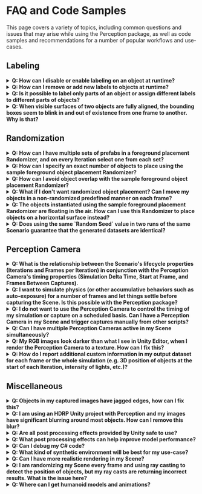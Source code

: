 # FAQ and Code Samples

This page covers a variety of topics, including common questions and issues that may arise while using the Perception package, as well as code samples and recommendations for a number of popular workflows and use-cases.

## <a name="labeling">Labeling</a> 


<details>
  <summary><strong>Q: How can I disable or enable labeling on an object at runtime?</strong></summary>


 You can turn labeling on and off on a GameObject by switching the enabled state of its `Labeling` component. For example:

  ```C#
  gameObject.GetComponent<Labeling>().enabled = false;  
  ```
 
---


</details>

<details>
  <summary><strong>Q: How can I remove or add new labels to objects at runtime?</strong></summary>

This can be achieved through modifying the `labels` list of the `Labeling` component. The key is to call `RefreshLabeling` on the component after making any changes to the labels. Example:

```C#
var labeling = gameObject.GetComponent<Labeling>();
labeling.labels.Clear();
labeling.labels.Add("new-label");
labeling.RefreshLabeling();
```
Keep in mind that any new label added with this method should already be present in the `LabelConfig` attached to the `Labeler` that is supposed to label this object.

---
</details>

<details>
  <summary><strong>Q: Is it possible to label only parts of an object or assign different labels to different parts of objects?</strong></summary>

  Labeling works on the GameObject level, so to achieve the scenarios described here, you will need to break down your main object into multiple GameObjects parented to the same root object, and add `Labeling` components to each of the inner objects, as shown below.

<p align="center">
<img src="images/inner_objects.png" width="800"/>
</p>
  
  Alternatively, in cases where parts of the surface of the object need to be labeled (e.g. decals on objects), you can add labeled invisible surfaces on top of these sections. These invisible surfaces need to have a fully transparent material. To create an invisible material:

  * Create a new material (***Assets -> Create -> Material***) and name it `TransparentMaterial`
  * Set the `Surface Type` for the material to `Transparent`, and set the alpha channel of the `Base Map` color to 0.
    * For HDRP: In addition to the above, disable `Preserve specular lighting` 
   
  An example labeled output for an object with separate labels on inner objects is shown below:

<p align="center">
<img src="images/inner_labels.gif" width="600"/>
</p> 

---
</details>

<details>
  <summary><strong>Q: When visible surfaces of two objects are fully aligned, the bounding boxes seem to blink in and out of existence from one frame to another. Why is that?</strong></summary>

This is due to a common graphics problem called *z-fighting*. This occurs when the shader can't decide which of the two surfaces to draw on top of the other, since they both have the exact same distance from the camera. To fix this, simply move one of the objects slightly so that the two problematic surfaces do not fully align.

---
</details>


## <a name="randomization">Randomization</a>

<details>
  <summary><strong>Q: How can I have multiple sets of prefabs in a foreground placement Randomizer, and on every Iteration select one from each set?</strong>
  </summary>

  This question is an example of more complex functionality that can be achieved by applying slight modifications to the provided sample Randomizers, or by creating completely custom ones using the powerful Parameters provided in the package. 

  Here, we have a variety of options toward achieving the described outcome. One simple method could be to add several more `GameObjectParameter` fields inside of the provided sample `ForegroundObjectPlacementRandomizer`. Each of these Parameters could hold one of our object lists. Then, on each iteration, we would fetch one prefab from each of the lists using the `Sample()` function of each Parameter. 
  
  The above solution can work but it is not modular enough, with the lists of prefabs not being reusable in other Randomizers.

  A better approach can be to define each prefab list separately as a scriptable object asset, and then just reference those scriptable objects inside of our foreground Randomizer. To do this, we first define a `PrefabCluster` class to hold a list of prefabs.

  ```C#
  using UnityEngine;
  using UnityEngine.Perception.Randomization.Parameters;

  [CreateAssetMenu(fileName="NewPrefabCluster", menuName="Test/PrefabCluster")]
  public class PrefabCluster : ScriptableObject
  {
      public GameObjectParameter clusterPrefabs;
  }
  ```

  We can now create a cluster asset using the ***Assets -> Create -> Test -> PrefabCluster** menu option and populate its list of prefabs. Each cluster contains one `GameObjectParameter`, which will hold the list of prefabs and provide us with a `Sample()` function.

  To be able to edit these clusters with the same editor UI available for Randomizers, you will also need to add an empty custom editor for the `PrefabCluster` class that extends our bespoke `ParameterUIElementsEditor` class:

  ```C#
  using UnityEditor;
  using UnityEditor.Perception.Randomization;

  [CustomEditor(typeof(PrefabCluster))]
  public class PrefabClusterEditor : ParameterUIElementsEditor { }
  ```

  Note that any editor scripts must be placed inside a folder named "Editor" within your project. "Editor" is a special folder name in Unity that prevents editor code from compiling into a player during the build process. For example, the file path for the `PrefabClusterEditor` script above could be ".../Assets/Scripts/Editor/PrefabClusterEditor".

  The ***Inspector*** view of a prefab cluster asset looks like below:

  <p align="center">
<img src="images/prefab_cluster.png" width="400"/>
</p>  

  Now all that is left is to use our prefab clusters inside a Randomizer. here is some sample code:

  ```C#
  using System;
using UnityEngine;

[Serializable]
[UnityEngine.Perception.Randomization.Randomizers.AddRandomizerMenu("My Randomizers/Cluster Randomizer")]
public class ClusterRandomizer : UnityEngine.Perception.Randomization.Randomizers.Randomizer
{
    public PrefabCluster[] clusters;
    protected override void OnIterationStart()
    {
        //select a random prefab from each cluster
        foreach (var cluster in clusters)
        {
            var prefab = cluster.clusterPrefabs.Sample();
            //do things with this prefab, e.g. create instances of it, etc. 
        }
    }
}
  ```
This Randomizer takes a list of `PrefabCluster` assets, then, on each Iteration, it goes through all the provided clusters and samples one prefab from each. The ***Inspector*** view for this Randomizer looks like this:

<p align="center">
<img src="images/cluster_randomizer.png" width="400"/>
</p>  

---
</details>

<details>
  <summary><strong>Q: How can I specify an exact number of objects to place using the sample foreground object placement Randomizer?</strong> </summary>

The provided `ForegroundObjectPlacementRandomizer` uses Poisson Disk sampling to find randomly positioned points in the space denoted by the provided `Width` and `Height` values. The distance between the sampled points will be at equal to `Separation Distance`. The number of sampled points will be the maximum number of points in the given area that match these criteria.

Thus, to limit the number of spawned objects, you can simply introduce a hard limit in the `for` loop that iterates over the Poisson Disk samples, to break out of the loop if the limit is reached. For example:

```C#
protected override void OnIterationStart()
{
    var seed = SamplerState.NextRandomState();
    
    //retrieve points using Poisson Disk sampling
    var placementSamples = PoissonDiskSampling.GenerateSamples(
        placementArea.x, placementArea.y, separationDistance, seed);

    var offset = new Vector3(placementArea.x, placementArea.y, 0f) * -0.5f;

    var limit = 50;
    //maximum number of objects to place

    var instantiatedCount = 0;
    //iterate over all points
    foreach (var sample in placementSamples)
    {
        if (instantiatedCount == limit)
            break;

        instantiatedCount ++;        

        var instance = m_GameObjectOneWayCache.GetOrInstantiate(prefabs.Sample());
        instance.transform.position = new Vector3(sample.x, sample.y, depth) + offset;
    }
    placementSamples.Dispose();
}
```

This will guarantee an upper limit of 50 on the number of objects. To have exactly 50 objects, we need to make sure the `Separation Distance` is small enough for the given area, so that there is always at least 50 point samples found. Experiment with different values for the distance until you find one that produces the minimum number of points required.

---
</details>

<details>
  <summary><strong>Q: How can I avoid object overlap with the sample foreground object placement Randomizer?</strong></summary>

  There are a number of ways for procedurally placing objects while avoiding any overlap between them, and most of these methods can be rather complex and need to place objects in a sequence. All the modifications to the objects (like scale, rotation, etc.) would also need to happen before the next object is placed, so that the state of the world is fully known before each placement.

  Here, we are going to introduce a rather simple modification in the sample foreground placement code provided with the package. In each Iteration, a random scale factor is chosen, and then a desirable separation distance is calculated based on this scale factor and the list of given prefabs. We scale the objects here to introduce additional randomization, and the fact that once we have placed the objects we can no longer scale them.
  
  Based on the value given for `Non Overlap Guarantee`, this Randomizer can either reduce the amount of overlap or completely remove overlap. 

  ```C#
  using System;
using System.Collections.Generic;
using System.Linq;
using UnityEngine;
using UnityEngine.Perception.Randomization.Parameters;
using UnityEngine.Perception.Randomization.Randomizers;
using UnityEngine.Perception.Randomization.Randomizers.Utilities;
using UnityEngine.Perception.Randomization.Samplers;

[Serializable]
[AddRandomizerMenu("Example/No Overlap Foreground Object Placement Randomizer")]
public class NoOverlapForegroundObjectPlacementRandomizer : Randomizer
{
    public float depth;
    [Tooltip("Range of scales used for objects. All objects in each frame will use the same scale.")]
    public FloatParameter scaleParameter = new FloatParameter { value = new UniformSampler(4, 8) };
    public Vector2 placementArea;
    public GameObjectParameter prefabs;
    
    [Tooltip("Degree to which we can guarantee that no objects will overlap. Use 1 for no overlap and smaller values (down to 0) for more dense placement with a possibility of some overlap.")]
    public float nonOverlapGuarantee = 1;
    
    float m_ScaleFactor = 1f;
    GameObject m_Container;
    GameObjectOneWayCache m_GameObjectOneWayCache;
    Dictionary<GameObject, float> m_GameObjectBoundsSizeCache;
    List<GameObject> m_SelectedPrefabs;
    int m_SelectionPoolSizePerFrame = 1;
    FloatParameter m_IndexSelector = new FloatParameter { value = new UniformSampler(0, 1) };

    protected override void OnAwake()
    {
        m_Container = new GameObject("Foreground Objects");
        m_Container.transform.parent = scenario.transform;
        m_GameObjectOneWayCache = new GameObjectOneWayCache(
            m_Container.transform, prefabs.categories.Select(element => element.Item1).ToArray());
        m_GameObjectBoundsSizeCache = new Dictionary<GameObject, float>();
        m_SelectedPrefabs = new List<GameObject>();

        //Calculate the average bounds size for the prefabs included in this categorical parameter
        var averageBoundsSize = CalculateAverageBoundsSize();
        
        //Calculate average scale based on the scale range given
        var averageScale = 1f;
        var sampler = (UniformSampler)scaleParameter.value;
        if (sampler != null)
        {
            averageScale = (sampler.range.minimum + sampler.range.maximum) / 2;
        }

        //Use average bounds size and average scale to guess the maximum number of objects that can be placed without having them overlap. 
        //This is a heuristic to help us start the placement process. The actual number of items placed will usually be usually much smaller.
        m_SelectionPoolSizePerFrame = (int)(placementArea.x * placementArea.y / (averageBoundsSize * averageScale));
    }

    protected override void OnIterationStart()
    {
        m_ScaleFactor = scaleParameter.Sample();
        m_SelectedPrefabs.Clear();

        //Select a random number of prefabs for this frame. Placement calculations will be done based on this subset. 
        for (var i = 0; i < m_SelectionPoolSizePerFrame; i++)
        {
            var randIndex = (int)Mathf.Round((m_IndexSelector.Sample() * prefabs.categories.Count) - 0.5f);
            m_SelectedPrefabs.Add(prefabs.categories[randIndex].Item1);
        }

        //Calculate the minimum separation distance needed for the selected prefabs to not overlap.  
        var separationDistance = CalculateMaxSeparationDistance(m_SelectedPrefabs);
        var seed = SamplerState.NextRandomState();
        var placementSamples = PoissonDiskSampling.GenerateSamples(
            placementArea.x, placementArea.y, separationDistance, seed);
        var offset = new Vector3(placementArea.x, placementArea.y, 0f) * -0.5f;
        foreach (var sample in placementSamples)
        {
            //Pick a random prefab from the selected subset and instantiate it.
            var randIndex = (int)Mathf.Round((m_IndexSelector.Sample() * m_SelectedPrefabs.Count) - 0.5f);
            var instance = m_GameObjectOneWayCache.GetOrInstantiate(m_SelectedPrefabs[randIndex]);
            instance.transform.position = new Vector3(sample.x, sample.y, depth) + offset;
            instance.transform.localScale = Vector3.one * m_ScaleFactor;
        }

        placementSamples.Dispose();
    }

    protected override void OnIterationEnd()
    {
        m_GameObjectOneWayCache.ResetAllObjects();
    }

    /// <summary>
    /// Calculates the separation distance needed between placed objects to be sure that no two objects will overlap
    /// </summary>
    /// <returns>The max separation distance</returns>
    float CalculateMaxSeparationDistance(ICollection<GameObject> categories)
    {
        var maxBoundsSize = m_GameObjectBoundsSizeCache.Where(item => categories.Contains(item.Key)).Max(pair => pair.Value); 
        return maxBoundsSize * m_ScaleFactor * nonOverlapGuarantee;
    }

    float CalculateAverageBoundsSize()
    {
        foreach (var category in prefabs.categories)
        {
            var prefab = category.Item1;

            prefab.transform.localScale = Vector3.one;
            var renderers = prefab.GetComponentsInChildren<Renderer>();
            var totalBounds = new Bounds();
            foreach (var renderer in renderers)
            {
                totalBounds.Encapsulate(renderer.bounds);
            }

            var boundsSize = totalBounds.size.magnitude;
            m_GameObjectBoundsSizeCache.Add(prefab, boundsSize);
        }

        return m_GameObjectBoundsSizeCache.Values.Average();
    }
}

  ```
---
</details>

<details>
  <summary><strong>Q: What if I don't want randomized object placement? Can I move my objects in a non-randomized predefined manner on each frame?</strong> </summary>

Even though we call them Randomizers, you can use a Randomizer to perform any task through-out the execution lifecycle of your Scenario. The power of the Randomizers comes from the lifecycle hooks that they have into the Iteration and the Scenario, making it easy to know and guarantee when and in which order in the life of your simulation each piece of code runs. These functions include:
* `OnEnable`
* `OnAwake`
* `OnUpdate`
* `OnIterationStart`
* `OnIterationEnd`
* `OnScenarioStart`
* `OnScenarioComplete`
* `OnDisable`

So, in order to have deliberate non-random object movement, you will just need to put your object movement code inside of one of the recurrent lifecycle functions. `OnUpdate()` runs on every frame of the simulation, and `OnIterationStart()` runs every Iteration (which can be the same as each frame if you have only 1 frame per Iteration of your Scenario). For example, the code below moves all objects tagged with the component `ForwardMoverTag` by along their forward axis by 1 unit, on every Iteration. 

```C#
protected override void OnIterationStart()
{
    var tags = tagManager.Query<ForwardMoverTag>();
    foreach (var tag in tags)
    {
        tag.transform.Translate(Vector3.forward);
    }
}
```
---
</details>

<details>
  <summary><strong>Q: The objects instantiated using the sample foreground placement Randomizer are floating in the air. How can I use this Randomizer to place objects on a horizontal surface instead?</strong> </summary>

The objects instantiated by the sample foreground Randomizer are all parented to an object named `Foreground Objects` at the root of the Scene Hierarchy. To modify the orientation of the objects, you can simply rotate this parent object at the beginning of the Scenario. 

Alternatively, you could also place `Foreground Objects` inside another GameObject in the Scene using the `Transform.SetParent()` method, and then modifying the local position and and rotation of `Foreground Objects` in such a way that makes the objects appear on the surface of the parent GameObject. 

To achieve more natural placement, you could also use Unity's physics engine to drop the objects on a surface, let them settle, and then capture an image. To achieve this, you would just need to have sufficient frames in each Iteration of the Scenario (instead of the default 1 frame per iteration), and set your Perception Camera's capture interval to a large enough number that would make it capture each Iteration once after the objects have settled. This example is explained in more detail in the [Perception Camera](#perception-camera) section of this FAQ.

---
</details>

<details>
  <summary><strong>Q: Does using the same `Random Seed` value in two runs of the same Scenario guarantee that the generated datasets are identical?</strong></summary>

 If you only use the Samplers (and Parameters, which internally use Samplers) provided in the Perception package to generate random values throughout the Scenario's lifecycle and keep the `Random Seed` value unchanged, an identical sequence of random numbers will be generated every time the Scenario is run. This is because the Samplers obtain their seeds through continually mutating the provided global `Random Seed` in the Scenario.  

 Keep in mind that any change in the order of sampling or the number of samples obtained can lead to different outcomes. For example, if you change the order of Randomizers in the Scenario, the Samplers inside of these Randomizers will now execute in the new order, and thus, they will operate based on different seeds than before and generate different numbers. The same can happen if you add additional calls to a Sampler inside a Randomizer, causing the Samplers in later Randomizers to now use different seeds, since the global seed has been mutated more times than before.

 One more thing to keep in mind is that certain systems and components of Unity are not deterministic and can produce different outcomes in consecutive runs. Examples of this are the physics engine and the film grain post processing. Hence, if you need to guarantee that your simulation always produces the exact same dataset, make sure to research the various systems that you use to make sure they behave deterministically. 

---
</details>

## <a name="perception-camera">Perception Camera</a>

<details>
  <summary><strong>Q: What is the relationship between the Scenario's lifecycle properties (Iterations and Frames per Iteration) in conjunction with the Perception Camera's timing properties (Simulation Delta Time, Start at Frame, and Frames Between Captures). </summary>

Each Iteration of the Scenario resets the Perception Camera's timing variables. Thus, you can think of each Iteration of the Scenario as one separate Perception Camera sequence, in which the camera's internal timing properties come into play. For instance, if you have 10 `Frames Per Iteration` on your Scenario, and your Perception Camera's `Start at Frame` value is set to 8, you will get two captures from the camera at the 9th and 10th frames of each Iteration (note that `Start at Frame` starts from 0). Similarly, you can use the `Frames Between Captures` to introduce intervals between captures. A value of 0 leads to all frames being captured.

---
</details>

<details>
  <summary><strong>Q: I want to simulate physics (or other accumulative behaviors such as auto-exposure) for a number of frames and let things settle before capturing the Scene. Is this possible with the Perception package?</summary>

The Perception Camera can be set to capture at specific frame intervals, rather than every frame. The `Frames Between Captures` value is set to 0 by default, which causes the camera to capture all frames; however, you can change this to 1 to capture every other frame, or larger numbers to allow more time between captures. You can also have the camera start capturing at a certain frame rather the first frame, by setting the `Start at Frame` value to a value other than 0. All of this timing happens within each Iteration of the Scenario, and gets reset when you advance to the next Iteration. Therefore, the combination of these properties and the Scenario's `Frames Per Iteration` property allows you to randomize the state of your Scene at the start of each Iteration, let things run for a number of frames, and then capture the Scene at the end of the Iteration.

Suppose we need to drop a few objects into the Scene, let them interact physically and settle after a number of frames, and then capture their final state once. Afterwards, we want to repeat this cycle by randomizing the initial positions of the objects, dropping them, and capturing the final state again. We will set the Scenario's `Frames Per Iteration` to 300, which should be sufficient for the objects to get close to a settled position (this depends on the value you use for `Simulation Delta Time` in Perception Camera and the physical properties of the engine and objects, and can be found through experimentation). We also set the `Start at Frame` value of the Perception Camera to 290, and the `Frames Between Captures` to a sufficiently large number (like 100), so that we only get one capture per Iteration of the Scenario. The results look like below:


<p align="center">
<img src="images/object_drop.gif" width="700"/>
</p>  

Note how the bounding boxes only update after the objects are fairly settled. These are the points at which captures are happening.

---
</details>

<details>
  <summary><strong>Q: I do not want to use the Perception Camera to control the timing of my simulation or capture on a scheduled basis. Can I have a Perception Camera in my Scene and trigger captures manually from other scripts?</strong></summary>

Yes. The Perception Camera offers two trigger modes, `Scheduled` and `Manual`, and these can be chosen in the editor UI for the camera. If you select the `Manual` mode, you will be able to trigger captures by calling the `RequestCapture()` method of `PerceptionCamera`. In this mode, you still have an option to dictate your simulation delta time with this camera, in order to have deterministic simulation progress between rendered frames. This is controlled using the `Affect Simulation Timing` checkbox.

---
</details>


<details>
  <summary><strong>Q: Can I have multiple Perception Cameras active in my Scene simultaneously?</strong></summary>

We currently do not support multiple active Perception Cameras, but you may be able to get things working partially if you clone the repository and modify parts of the code to fix some of the more easy-to-fix issues such as file sharing errors. You would also need to use render textures on all cameras. That said, there are still issues with the render pipeline that may prevent you from using Labelers of the same kind with different Label Configs on these cameras.

However, you can have more than one Perception Camera in the Scene, if only one is active when the simulation starts. Therefore, one possible workaround, if your simulation is fully deterministic from one run to the next, would be to run the simulation more than once, each time with one of the cameras active. While not ideal, this will at least let you generate matching datasets.

---
</details>

<details>
  <summary><strong>Q: My RGB images look darker than what I see in Unity Editor, when I render the Perception Camera to a texture. How can I fix this?</strong>
</summary>

This issue is caused by the color format of the texture. In the ***Inspector** view of the render texture, set color format to `R8G8B8A8_SRGB`.

---
</details>

<details>
  <summary><strong>Q: How do I report additional custom information in my output dataset for each frame or the whole simulation (e.g. 3D position of objects at the start of each Iteration, intensity of lights, etc.)?</strong>
</summary>

This can be done by adding custom annotations to your dataset. Have a look at [this](https://github.com/Unity-Technologies/com.unity.perception/blob/master/com.unity.perception/Documentation%7E/DatasetCapture.md) page for an explanation, as well as an example for how to do this. 

---
</details>

## <a name="miscellaneous">Miscellaneous</a>

<details>
  <summary><strong>Q: Objects in my captured images have jagged edges, how can I fix this?</strong>
</summary>

This is a common issue with rendering graphics into pixel grids (digital images), when the resolution of the grid is not high enough to perfectly display the slanting lines in the image. The common solution to this issue is the use of anti-aliasing methods, and Unity offers a number of these in both URP and HDRP. To experiment with anti-aliasing, go to the ***Inspector*** view of your Perception Camera object and in the Camera component, change `Anti-aliasing` from `None` to another option.

---
</details>

<details>
  <summary><strong>Q: I am using an HDRP Unity project with Perception and my images have significant blurring around most objects. How can I remove this blur?</strong>
</summary>

The effect you are observing here is motion blur, which is happens because the placement Randomizers used in the Perception tutorial cache their instantiated objects from one frame to the next, and move them to new locations on each frame instead of destroying them and creating new ones. This "motion" of the objects causes the motion blur effect to kick in. 


HDRP projects have motion blur and a number of other post processing effects enabled by default. To disable motion blur or any other effect, follow these steps:
1. Create an empty GameObject in your Scene and add a Volume component to it.
2. Set the Volume's profile to the **Volume Global** asset.
3. Uncheck the **Motion Blur** option.


<p align="center">
<img src="images/volume.png" width="500"/>
</p>  

---
</details>

<details>
  <summary><strong>Q: Are all post processing effects provided by Unity safe to use?</strong>
</summary>

A couple of important notes to keep in mind with post-processing revolve around randomness:

  * Some effects need to be Randomized from frame to frame, e.g. Film Grain). The Film Grain effect provided by Unity is not sufficiently randomized for model training and can thus mislead your CV model in the training process. 
  * Even if an effect is properly randomized, using it would make your overall randomization strategy non-deterministic, as it would use random number generators outside of the Perception package provided Samplers. 

To make sure you do not run into insufficient randomization or non-determinism, it would be best to implement effects such as Film Grain yourself and only use the Perception provided Samplers and Parameters in order to guarantee determinism.

---
</details>

<details>
  <summary><strong>Q: What post processing effects can help improve model performance?</strong>
</summary>

Based on our experiments, randomizing contrast, saturation, lens blur, and lens distortion can help significantly improve the performance of your CV model. We recommend experimenting with these as well as other effects to determine those that work best for your use-case.

---
</details>

<details>
  <summary><strong>Q: Can I debug my C# code?
</summary>

Unity projects can be debugged using external editors such as Visual Studio or JetBrains Rider. For local development and debugging, you will first need to clone the Perception repository to disk and add the Perception package from this cloned repository to your Unity project. Then, in Unity Editor, go to ***Edit (or "Unity" on OSX) -> Preferences -> External Tools***. Select your preferred editor as the External Script Editor, and enable 
**General .csproj files** for at least **Embedded packages** and **Local packages**. This will allow you to quickly navigate through the code-base for the Perception package and internal Unity Editor packages.

All you need to do now is to double click any of the Perception package's C# script files from inside Unity Editor's **Project** window. The files are located in `Assets/Perception`. Double clicking will open them in your external editor of choice, and you will be able to attach the debugger to Unity.

---
</details>


<details>
  <summary><strong>Q: What kind of synthetic environment will be best for my use-case?</strong>
</summary>

It is difficult to say what type of synthetic environment would lead to the best model performance. It is best to carry out small and quick experiments with both random unstructured environments (such as the [SynthDet](https://github.com/Unity-Technologies/SynthDet) project) and more structured ones that may resemble real environments in which prediction will need to happen. This will help identify the types of environments and randomizations that work best for each specific use-case. The beauty of synthetic data is that you can try these experiments fairly quickly.

Here are a few of blog posts to give you some ideas: [1](https://blog.unity.com/technology/synthetic-data-simulating-myriad-possibilities-to-train-robust-machine-learning-models), [2](https://blog.unity.com/technology/use-unitys-perception-tools-to-generate-and-analyze-synthetic-data-at-scale-to-train), [3](https://blog.unity.com/technology/training-a-performant-object-detection-ml-model-on-synthetic-data-using-unity-perception), [4](https://blog.unity.com/technology/supercharge-your-computer-vision-models-with-synthetic-datasets-built-by-unity), [5](https://blog.unity.com/technology/boosting-computer-vision-performance-with-synthetic-data).

---
</details>


<details>
  <summary><strong>Q: Can I have more realistic rendering in my Scene?</strong>
</summary>

A project's lighting configuration typically has the greatest influence over the final rendered output over any other simulation property. Unity has many lighting options, each of which is designed as a different trade-off between performance and realism/capability. The 3 most pertinent options that you will likely be interested in are:

* URP baked lighting: The Universal Render Pipeline offers the most performant lighting configurations by using an offline baking process to generate realistic bounce lighting within a static scene and then using simple shadow mapped dynamic lights in conjunctions with light probes to make dynamic (or randomized) objects "fit" into the baked scene. This option provides high performance, but lacks the visual fidelity needed for interior environments and is geared toward more outdoor-like settings. Also, depending on scene randomization complexity, light baking might not be the best option. Randomly generated scenes will often place objects and adjust lighting in ways that make the new scene incompatible with the original baked lighting configuration.

* HDRP lighting: A default HDRP scene offers a step toward more realistic environments with a much larger array of lighting settings (soft shadows, multiple dynamic lights, etc.) and a host of additional real-time effects like camera exposure and screen space ambient occlusion. A warning though: real time screen space effects may make your scene "look better", but the way these effects are calculated is not based on how light works in the real world, so realism may vary. Another huge advantage of HDRP is the potential to have moderately realistic lighting without baking your lighting configuration (though you can integrate light baking if you want to). However, there is no real-time global illumination option in default HDRP, meaning that your scene will not simulate complex real world light behavior such as light bouncing, light bleeding, or realistic shadows for dynamic scenes. This can result in unrealistically dark scenes when only using directional lights and windows (without extra interior lights to brighten things up). Overall though, HDRP offers a good compromise between performance and realism for some use cases.

* HDRP DXR (DirectX Raytracing): Unity offers some preview ray tracing features in its latest editor versions that can be used to drastically improve the realism of your scene. Here are the pros and cons of DXR:
  * Pros:
    * Can simulate more realistic light behaviors (light bouncing, light color bleeding, and realistic shadows)
    * No light baking required
  * Cons:
    * Requires special hardware to run (Nvidia RTX graphics cards)
    * Time consuming to render (relative to default HDRP). Some lighting options (Global Illumination) are less expensive then others (Path Tracing).
    * More complicated to configure
    * These features are still in preview and subject to change
 
A visual comparison of the different lighting configurations in HDRP is shown below. The Scene includes one directional light and one dim point light on the ceiling.

Default HDRP:

<p align="center">
<img src="images/hdrp.png" width="700"/>
</p>  

HDRP with Global Illumination (notice how much brighter the scene is with ray traced light bouncing):

<p align="center">
<img src="images/hdrp_rt_gi.png" width="700"/>
</p>  

HDRP with Path Tracing (128 samples) (notice the red light bleeding from the cube onto the floor and the increased shadow quality):

<p align="center">
<img src="images/hdrp_pt_128_samples.png" width="700"/>
</p>  

HDRP with Path Tracing (4096 samples) (more samples leads to less ray tracing noise but also a longer time to render):

<p align="center">
<img src="images/hdrp_pt_4096_samples.png" width="700"/>
</p>  

---
</details>

<details>
  <summary><strong>Q: I am randomizing my Scene every frame and using ray casting to detect the position of objects, but my ray casts are returning incorrect results. What is the issue here?
</summary>

The physics engine needs to catch up with the position and rotation of your objects and is typically a frame behind. When you randomize things every frame, the physics engine can never cath up. To fix this, call `Physics.SyncTransforms` just before calling any ray casting methods.

---
</details>

<details>
  <summary><strong>Q: Where can I get humanoid models and animations?</strong>
</summary>

One useful resource for humanoid characters and animations is [Mixamo](https://www.mixamo.com/#/?page=1&type=Motion%2CMotionPack).

---
</details>